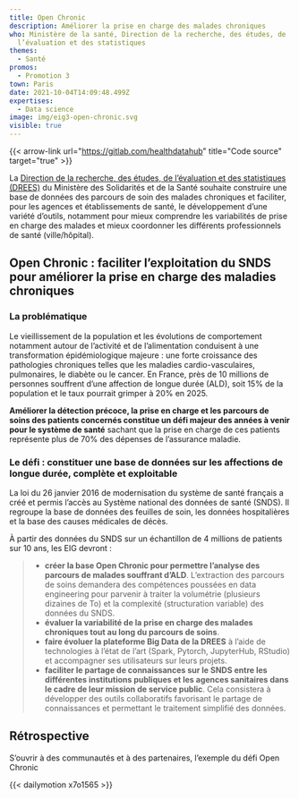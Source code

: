 ```yaml
---
title: Open Chronic
description: Améliorer la prise en charge des malades chroniques
who: Ministère de la santé, Direction de la recherche, des études, de
  l’évaluation et des statistiques
themes:
  - Santé
promos:
  - Promotion 3
town: Paris
date: 2021-10-04T14:09:48.499Z
expertises:
  - Data science
image: img/eig3-open-chronic.svg
visible: true
---
```

{{< arrow-link url="https://gitlab.com/healthdatahub" title="Code source" target="true" >}}



La [Direction de la recherche, des études, de l’évaluation et des statistiques (DREES)](http://drees.solidarites-sante.gouv.fr/etudes-et-statistiques/la-drees/) du Ministère des Solidarités et de la Santé souhaite construire une base de données des parcours de soin des malades chroniques et faciliter, pour les agences et établissements de santé, le développement d’une variété d’outils, notamment pour mieux comprendre les variabilités de prise en charge des malades et mieux coordonner les différents professionnels de santé (ville/hôpital).

## Open Chronic : faciliter l’exploitation du SNDS pour améliorer la prise en charge des maladies chroniques

### La problématique

Le vieillissement de la population et les évolutions de comportement notamment autour de l’activité et de l’alimentation conduisent à une transformation épidémiologique majeure : une forte croissance des pathologies chroniques telles que les maladies cardio-vasculaires, pulmonaires, le diabète ou le cancer. En France, près de 10 millions de personnes souffrent d’une affection de longue durée (ALD), soit 15% de la population et le taux pourrait grimper à 20% en 2025.

**Améliorer la détection précoce, la prise en charge et les parcours de soins des patients concernés constitue un défi majeur des années à venir pour le système de santé** sachant que la prise en charge de ces patients représente plus de 70% des dépenses de l’assurance maladie.

### Le défi : constituer une base de données sur les affections de longue durée, complète et exploitable

La loi du 26 janvier 2016 de modernisation du système de santé français a créé et permis l’accès au Système national des données de santé (SNDS). Il regroupe la base de données des feuilles de soin, les données hospitalières et la base des causes médicales de décès.

À partir des données du SNDS sur un échantillon de 4 millions de patients sur 10 ans, les EIG devront :

> * **créer la base Open Chronic pour permettre l’analyse des parcours de malades souffrant d’ALD**. L’extraction des parcours de soins demandera des compétences poussées en data engineering pour parvenir à traiter la volumétrie (plusieurs dizaines de To) et la complexité (structuration variable) des données du SNDS.
> * **évaluer la variabilité de la prise en charge des malades chroniques tout au long du parcours de soins**.
> * **faire évoluer la plateforme Big Data de la DREES** à l’aide de technologies à l’état de l’art (Spark, Pytorch, JupyterHub, RStudio) et accompagner ses utilisateurs sur leurs projets.
> * **faciliter le partage de connaissances sur le SNDS entre les différentes institutions publiques et les agences sanitaires dans le cadre de leur mission de service public**. Cela consistera à développer des outils collaboratifs favorisant le partage de connaissances et permettant le traitement simplifié des données.

## Rétrospective

S’ouvrir à des communautés et à des partenaires, l’exemple du défi Open Chronic

{{< dailymotion x7o1565 >}}